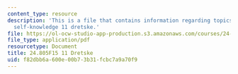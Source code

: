 ```yaml
---
content_type: resource
description: 'This is a file that contains information regarding topics in epistemology:
  self-knowledge 11 dretske.'
file: https://ol-ocw-studio-app-production.s3.amazonaws.com/courses/24-805-topics-in-epistemology-self-knowledge-fall-2015/f82dbb6a600e00b73b31fcbc7a9a70f9_MIT24_805F15_11Dre.pdf
file_type: application/pdf
resourcetype: Document
title: 24.805F15 11 Dretske
uid: f82dbb6a-600e-00b7-3b31-fcbc7a9a70f9
---
```

